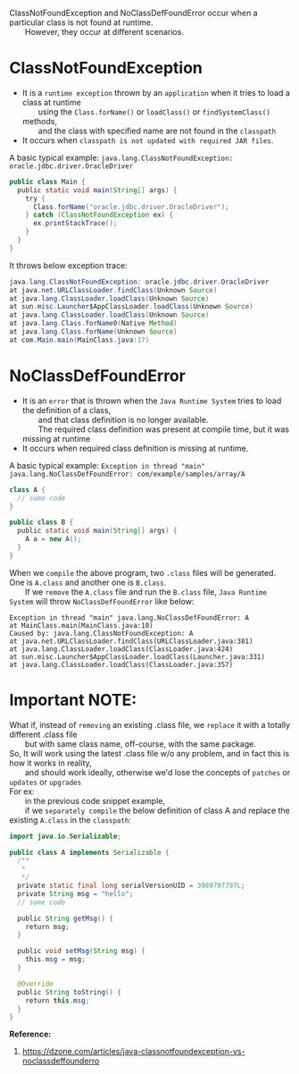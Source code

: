 ClassNotFoundException and NoClassDefFoundError occur when a particular class is not found at runtime.  
  However, they occur at different scenarios.  

# ClassNotFoundException

- It is a `runtime exception` thrown by an `application` when it tries to load a class at runtime  
  using the `Class.forName()` or `loadClass()` or `findSystemClass()` methods,  
  and the class with specified name are not found in the `classpath`  
- It occurs when `classpath is not updated with required JAR files`.

A basic typical example: `java.lang.ClassNotFoundException: oracle.jdbc.driver.OracleDriver`

```java
public class Main {
  public static void main(String[] args) {
    try {
      Class.forName("oracle.jdbc.driver.OracleDriver");
    } catch (ClassNotFoundException ex) {
      ex.printStackTrace();
    }
  }
}
```  

It throws below exception trace:  

```java
java.lang.ClassNotFoundException: oracle.jdbc.driver.OracleDriver
at java.net.URLClassLoader.findClass(Unknown Source)
at java.lang.ClassLoader.loadClass(Unknown Source)
at sun.misc.Launcher$AppClassLoader.loadClass(Unknown Source)
at java.lang.ClassLoader.loadClass(Unknown Source)
at java.lang.Class.forName0(Native Method)
at java.lang.Class.forName(Unknown Source)
at com.Main.main(MainClass.java:17)
```  

# NoClassDefFoundError 

- It is an `error` that is thrown when the `Java Runtime System` tries to load the definition of a class,  
  and that class definition is no longer available.  
  The required class definition was present at compile time, but it was missing at runtime  
- It occurs when required class definition is missing at runtime.

A basic typical example: `Exception in thread "main" java.lang.NoClassDefFoundError: com/example/samples/array/A`  

```java
class A {
  // some code
}

public class B {
  public static void main(String[] args) {
    A a = new A();
  }
}
```
When we `compile` the above program, two `.class` files will be generated. One is `A.class` and another one is `B.class`.  
  If we `remove` the `A.class` file and run the `B.class` file, `Java Runtime System` will throw `NoClassDefFoundError` like below:  

```
Exception in thread "main" java.lang.NoClassDefFoundError: A
at MainClass.main(MainClass.java:10)
Caused by: java.lang.ClassNotFoundException: A
at java.net.URLClassLoader.findClass(URLClassLoader.java:381)
at java.lang.ClassLoader.loadClass(ClassLoader.java:424)
at sun.misc.Launcher$AppClassLoader.loadClass(Launcher.java:331)
at java.lang.ClassLoader.loadClass(ClassLoader.java:357)
```

# Important NOTE:  

What if, instead of `removing` an existing .class file, we `replace` it with a totally different .class file  
  but with same class name, off-course, with the same package.  
So, It will work using the latest .class file w/o any problem, and in fact this is how it works in reality,   
  and should work ideally, otherwise we'd lose the concepts of `patches` or `updates` or `upgrades`   
For ex:  
  in the previous code snippet example,  
  if we `separately compile` the below definition of class A and replace the existing `A.class` in the `classpath`:  

```java
import java.io.Serializable;

public class A implements Serializable {
  /**
   * 
   */
  private static final long serialVersionUID = 3989797797L;
  private String msg = "hello";
  // some code

  public String getMsg() {
    return msg;
  }

  public void setMsg(String msg) {
    this.msg = msg;
  }

  @Override
  public String toString() {
    return this.msg;
  }
}
```

**Reference:**  
1. https://dzone.com/articles/java-classnotfoundexception-vs-noclassdeffounderro


